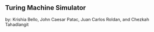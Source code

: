 ## Turing Machine Simulator

by: Krishia Bello, John Caesar Patac, Juan Carlos Roldan, and Chezkah Tahadlangit